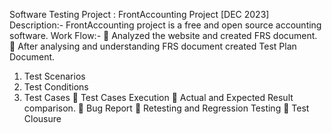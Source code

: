 Software Testing Project : FrontAccounting Project 	[DEC 2023] 
Description:- FrontAccounting project is a free and open source accounting software. 
 Work Flow:- 
	Analyzed the website and created FRS document. 
	After analysing and understanding FRS document created Test Plan Document. 
1.	Test Scenarios 
2.	Test Conditions 
3.	Test Cases 
	Test Cases Execution 
	Actual and Expected Result comparison. 
	Bug Report 
	Retesting and Regression Testing 
	Test Clousure 
 
